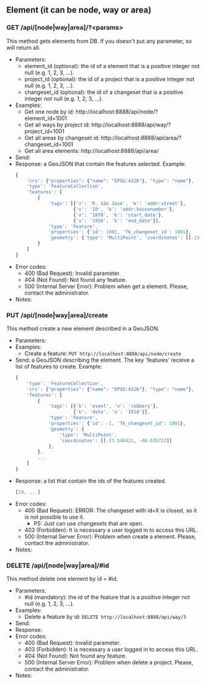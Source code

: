 ## Element (it can be node, way or area)


###  GET /api/\[node|way|area]/?\<params>

This method gets elements from DB. If you doesn't put any parameter, so will return all.
- Parameters:
    - element_id (optional): the id of a element that is a positive integer not null (e.g. 1, 2, 3, ...).
    - project_id (optional): the id of a project that is a positive integer not null (e.g. 1, 2, 3, ...).
    - changeset_id (optional): the id of a changeset that is a positive integer not null (e.g. 1, 2, 3, ...).
- Examples:
    - Get one node by id: http://localhost:8888/api/node/?element_id=1001
    - Get all ways by project id: http://localhost:8888/api/way/?project_id=1001
    - Get all areas by changeset id:  http://localhost:8888/api/area/?changeset_id=1001
    - Get all area elements: http://localhost:8888/api/area/
- Send:
- Response: a GeoJSON that contain the features selected. Example:
    ```javascript
    {
        'crs': {"properties": {"name": "EPSG:4326"}, "type": "name"},
        'type': 'FeatureCollection',
        'features': [
            {
                'tags': [{'v': 'R. São José', 'k': 'addr:street'},
                         {'v': '10', 'k': 'addr:housenumber'},
                         {'v': '1870', 'k': 'start_date'},
                         {'v': '1910', 'k': 'end_date'}],
                'type': 'Feature',
                'properties': {'id': 1001, 'fk_changeset_id': 1001},
                'geometry': {'type': 'MultiPoint', 'coordinates': [[-23.546421, -46.635722]]}
            }
        ]
    }
    ```
- Error codes:
    - 400 (Bad Request): Invalid parameter.
    - 404 (Not Found): Not found any feature.
    - 500 (Internal Server Error): Problem when get a element. Please, contact the administrator.
- Notes:


### PUT /api/\[node|way|area]/create

This method create a new element described in a GeoJSON.
- Parameters:
- Examples:
    - Create a feature: ```PUT http://localhost:8888/api/node/create```
- Send: a GeoJSON describing the element. The key 'features' receive a list of features to create. Example:
    ```javascript
    {
        'type': 'FeatureCollection',
        'crs': {"properties": {"name": "EPSG:4326"}, "type": "name"},
        'features': [
            {
                'tags': [{'k': 'event', 'v': 'robbery'},
                         {'k': 'date', 'v': '1910'}],
                'type': 'Feature',
                'properties': {'id': -1, 'fk_changeset_id': 1001},
                'geometry': {
                    'type': 'MultiPoint',
                    'coordinates': [[-23.546421, -46.635722]]
                },
            },
            ...
        ]
    }
    ```
- Response: a list that contain the ids of the features created.
    ```javascript
    [10, ...]
    ```
- Error codes:
    - 400 (Bad Request): ERROR: The changeset with id=X is closed, so it is not possible to use it.
        - PS: Just can use changesets that are open.
    - 403 (Forbidden): It is necessary a user logged in to access this URL.
    - 500 (Internal Server Error): Problem when create a element. Please, contact the administrator.
- Notes:
<!-- when add a element, it starts with a default version 1 and it is saved in current_element table. -->

<!--
- PUT /api/\[node|way|area]/update

 This method update a element described in a GeoJSON.
 - Parameters:
 - Send: a GeoJSON describing the element.
 - Response: a JSON that contain the id of the feature created.
 - Error codes:
     - 500 (Internal Server Error): Problem when update a element. Please, contact the administrator.
 - Notes: when update a element, it is added in element table (historical), with the same id.
         After that, the original row is removed from current element table (main) and the element updated is added in database with the version incremented (+1).
-->


###  DELETE /api/\[node|way|area]/#id

This method delete one element by id = #id.
- Parameters:
    - #id (mandatory): the id of the feature that is a positive integer not null (e.g. 1, 2, 3, ...).
- Examples:
    - Delete a feature by id: ```DELETE http://localhost:8888/api/way/3```
- Send:
- Response:
- Error codes:
    - 400 (Bad Request): Invalid parameter.
    - 403 (Forbidden): It is necessary a user logged in to access this URL.
    - 404 (Not Found): Not found any feature.
    - 500 (Internal Server Error): Problem when delete a project. Please, contact the administrator.
- Notes:
        <!-- when delete a element, it is removed from current_element table (main) and put in element table (historical), with its version. -->
        <!-- After that, is duplicated the row and with this copy, save in element table with new version (increment +1) and with its visibility equals FALSE, because it was removed. -->

<!-- - GET /api/\[node|way|area]/history/#id -->
